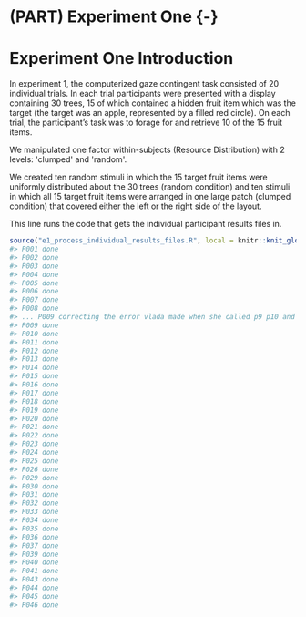# (PART) Experiment One {-}

# Experiment One Introduction

In experiment 1, the computerized gaze contingent task consisted of 20 individual trials. In each trial participants were presented with a display containing 30 trees, 15 of which contained a hidden fruit item which was the target (the target was an apple, represented by a filled red circle). On each trial, the participant’s task was to forage for and retrieve 10 of the 15 fruit items.

We manipulated one factor within-subjects (Resource Distribution) with 2 levels:  'clumped' and 'random'.

We created ten random stimuli in which the 15 target fruit items were uniformly distributed about the 30 trees (random condition) and ten stimuli in which all 15 target fruit items were arranged in one large patch (clumped condition) that covered either the left or the right side of the layout.





This line runs the code that gets the individual participant results files in.


```r
source("e1_process_individual_results_files.R", local = knitr::knit_global())
#> P001 done
#> P002 done
#> P003 done
#> P004 done
#> P005 done
#> P006 done
#> P007 done
#> P008 done
#> ... P009 correcting the error vlada made when she called p9 p10 and corrected it in the csv but obviously couldn't do that in the pickle
#> P009 done
#> P010 done
#> P011 done
#> P012 done
#> P013 done
#> P014 done
#> P015 done
#> P016 done
#> P017 done
#> P018 done
#> P019 done
#> P020 done
#> P021 done
#> P022 done
#> P023 done
#> P024 done
#> P025 done
#> P026 done
#> P029 done
#> P030 done
#> P031 done
#> P032 done
#> P033 done
#> P034 done
#> P035 done
#> P036 done
#> P037 done
#> P039 done
#> P040 done
#> P041 done
#> P043 done
#> P044 done
#> P045 done
#> P046 done
```
